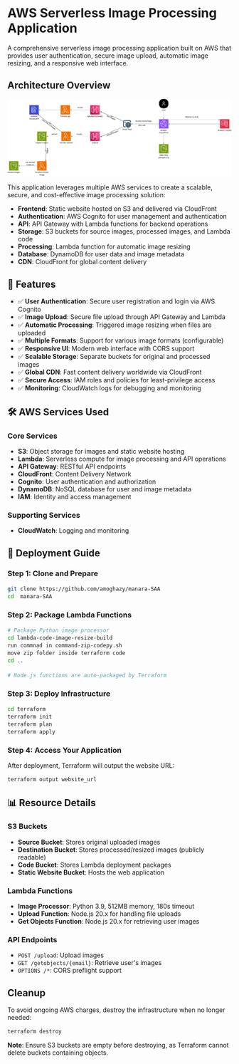 # AWS Serverless Image Processing Application

A comprehensive serverless image processing application built on AWS that provides user authentication, secure image upload, automatic image resizing, and a responsive web interface.

##  Architecture Overview

![AWS Architecture](diagram.svg)

This application leverages multiple AWS services to create a scalable, secure, and cost-effective image processing solution:

- **Frontend**: Static website hosted on S3 and delivered via CloudFront
- **Authentication**: AWS Cognito for user management and authentication
- **API**: API Gateway with Lambda functions for backend operations
- **Storage**: S3 buckets for source images, processed images, and Lambda code
- **Processing**: Lambda function for automatic image resizing
- **Database**: DynamoDB for user data and image metadata
- **CDN**: CloudFront for global content delivery

## 🚀 Features

- ✅ **User Authentication**: Secure user registration and login via AWS Cognito
- ✅ **Image Upload**: Secure file upload through API Gateway and Lambda
- ✅ **Automatic Processing**: Triggered image resizing when files are uploaded
- ✅ **Multiple Formats**: Support for various image formats (configurable)
- ✅ **Responsive UI**: Modern web interface with CORS support
- ✅ **Scalable Storage**: Separate buckets for original and processed images
- ✅ **Global CDN**: Fast content delivery worldwide via CloudFront
- ✅ **Secure Access**: IAM roles and policies for least-privilege access
- ✅ **Monitoring**: CloudWatch logs for debugging and monitoring


## 🛠️ AWS Services Used

### Core Services
- **S3**: Object storage for images and static website hosting
- **Lambda**: Serverless compute for image processing and API operations
- **API Gateway**: RESTful API endpoints
- **CloudFront**: Content Delivery Network
- **Cognito**: User authentication and authorization
- **DynamoDB**: NoSQL database for user and image metadata
- **IAM**: Identity and access management

### Supporting Services
- **CloudWatch**: Logging and monitoring

## 🚀 Deployment Guide

### Step 1: Clone and Prepare

```bash
git clone https://github.com/amoghazy/manara-SAA
cd  manara-SAA
```

### Step 2: Package Lambda Functions

```bash
# Package Python image processor
cd lambda-code-image-resize-build
run commnad in command-zip-codepy.sh
move zip folder inside terraform code
cd ..

# Node.js functions are auto-packaged by Terraform
```

### Step 3: Deploy Infrastructure

```bash
cd terraform
terraform init
terraform plan
terraform apply
```

### Step 4: Access Your Application

After deployment, Terraform will output the website URL:

```bash
terraform output website_url
```

## 📊 Resource Details

### S3 Buckets
- **Source Bucket**: Stores original uploaded images
- **Destination Bucket**: Stores processed/resized images (publicly readable)
- **Code Bucket**: Stores Lambda deployment packages
- **Static Website Bucket**: Hosts the web application

### Lambda Functions
- **Image Processor**: Python 3.9, 512MB memory, 180s timeout
- **Upload Function**: Node.js 20.x for handling file uploads
- **Get Objects Function**: Node.js 20.x for retrieving user images

### API Endpoints
- `POST /upload`: Upload images
- `GET /getobjects/{email}`: Retrieve user's images
- `OPTIONS /*`: CORS preflight support

##  Cleanup

To avoid ongoing AWS charges, destroy the infrastructure when no longer needed:

```bash
terraform destroy
```

**Note**: Ensure S3 buckets are empty before destroying, as Terraform cannot delete buckets containing objects.
